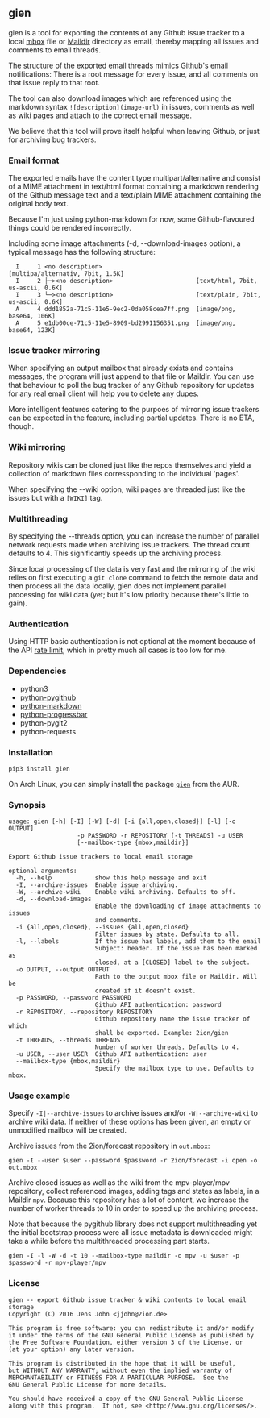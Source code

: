 ## gien

gien is a tool for exporting the contents of any Github issue tracker to
a local [mbox](https://en.wikipedia.org/wiki/Mbox) file or
[Maildir](https://en.wikipedia.org/wiki/Maildir) directory as email,
thereby mapping all issues and comments to email threads.

The structure of the exported email threads mimics Github's email
notifications: There is a root message for every issue, and all comments
on that issue reply to that root.

The tool can also download images which are referenced using the
markdown syntax `![description](image-url)` in issues, comments as well
as wiki pages and attach to the correct email message.

We believe that this tool will prove itself helpful when leaving Github,
or just for archiving bug trackers.

### Email format

The exported emails have the content type multipart/alternative and
consist of a MIME attachment in text/html format containing a markdown
rendering of the Github message text and a text/plain MIME attachment
containing the original body text.

Because I'm just using python-markdown for now, some Github-flavoured
things could be rendered incorrectly.

Including some image attachments (-d, --download-images option), a
typical message has the following structure:

```
  I     1 <no description>                          [multipa/alternativ, 7bit, 1.5K] 
  I     2 ├─><no description>                       [text/html, 7bit, us-ascii, 0.6K] 
  I     3 └─><no description>                       [text/plain, 7bit, us-ascii, 0.6K] 
  A     4 ddd1852a-71c5-11e5-9ec2-0da058cea7ff.png  [image/png, base64, 106K] 
  A     5 e1db00ce-71c5-11e5-8909-bd2991156351.png  [image/png, base64, 123K]
```

### Issue tracker mirroring

When specifying an output mailbox that already exists and contains
messages, the program will just append to that file or Maildir.  You can
use that behaviour to poll the bug tracker of any Github repository for
updates for any real email client will help you to delete any dupes.

More intelligent features catering to the purpoes of mirroring issue
trackers can be expected in the feature, including partial updates.
There is no ETA, though.

### Wiki mirroring

Repository wikis can be cloned just like the repos themselves and yield
a collection of markdown files corressponding to the individual 'pages'.

When specifying the --wiki option, wiki pages are threaded just like the
issues but with a `[WIKI]` tag.

### Multithreading

By specifying the --threads option, you can increase the number of
parallel network requests made when archiving issue trackers. The thread
count defaults to 4. This significantly speeds up the archiving process.

Since local processing of the data is very fast and the mirroring of the
wiki relies on first executing a `git clone` command to fetch the remote
data and then process all the data locally, gien does not implement
parallel processing for wiki data (yet; but it's low priority because
there's little to gain).

### Authentication

Using HTTP basic authentication is not optional at the moment because of
the API [rate limit](https://developer.github.com/v3/#rate-limiting),
which in pretty much all cases is too low for me.

### Dependencies

* python3
* [python-pygithub](http://jacquev6.github.com/PyGithub)
* [python-markdown](http://pypi.python.org/pypi/Markdown)
* [python-progressbar](https://github.com/niltonvolpato/python-progressbar)
* python-pygit2
* python-requests

### Installation

```
pip3 install gien
```

On Arch Linux, you can simply install the package
[`gien`](https://aur.archlinux.org/packages/gien) from the AUR.

### Synopsis

```
usage: gien [-h] [-I] [-W] [-d] [-i {all,open,closed}] [-l] [-o OUTPUT]
                   -p PASSWORD -r REPOSITORY [-t THREADS] -u USER
                   [--mailbox-type {mbox,maildir}]

Export Github issue trackers to local email storage

optional arguments:
  -h, --help            show this help message and exit
  -I, --archive-issues  Enable issue archiving.
  -W, --archive-wiki    Enable wiki archiving. Defaults to off.
  -d, --download-images
                        Enable the downloading of image attachments to issues
                        and comments.
  -i {all,open,closed}, --issues {all,open,closed}
                        Filter issues by state. Defaults to all.
  -l, --labels          If the issue has labels, add them to the email
                        Subject: header. If the issue has been marked as
                        closed, at a [CLOSED] label to the subject.
  -o OUTPUT, --output OUTPUT
                        Path to the output mbox file or Maildir. Will be
                        created if it doesn't exist.
  -p PASSWORD, --password PASSWORD
                        Github API authentication: password
  -r REPOSITORY, --repository REPOSITORY
                        Github repository name the issue tracker of which
                        shall be exported. Example: 2ion/gien
  -t THREADS, --threads THREADS
                        Number of worker threads. Defaults to 4.
  -u USER, --user USER  Github API authentication: user
  --mailbox-type {mbox,maildir}
                        Specify the mailbox type to use. Defaults to mbox.
```

### Usage example

Specify `-I|--archive-issues` to archive issues and/or
`-W|--archive-wiki` to archive wiki data. If neither of these options
has been given, an empty or unmodified mailbox will be created.

Archive issues from the 2ion/forecast repository in `out.mbox`:

```
gien -I --user $user --password $password -r 2ion/forecast -i open -o out.mbox
```

Archive closed issues as well as the wiki from the mpv-player/mpv
repository, collect referenced images, adding tags and states as labels,
in a Maildir `mpv`. Because this repository has a lot of content, we
increase the number of worker threads to 10 in order to speed up the
archiving process.

Note that because the pygithub library does not support multithreading
yet the initial bootstrap process were all issue metadata is downloaded
might take a while before the multithreaded processing part starts.

```
gien -I -l -W -d -t 10 --mailbox-type maildir -o mpv -u $user -p $password -r mpv-player/mpv
```

### License

```
gien -- export Github issue tracker & wiki contents to local email storage
Copyright (C) 2016 Jens John <jjohn@2ion.de>

This program is free software: you can redistribute it and/or modify
it under the terms of the GNU General Public License as published by
the Free Software Foundation, either version 3 of the License, or
(at your option) any later version.

This program is distributed in the hope that it will be useful,
but WITHOUT ANY WARRANTY; without even the implied warranty of
MERCHANTABILITY or FITNESS FOR A PARTICULAR PURPOSE.  See the
GNU General Public License for more details.

You should have received a copy of the GNU General Public License
along with this program.  If not, see <http://www.gnu.org/licenses/>.
```
